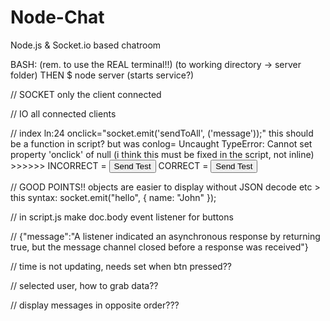 # Node-Chat
Node.js &amp; Socket.io based chatroom


BASH:       (rem. to use the REAL terminal!!)
(to working directory -> server folder)
THEN
$ node server       (starts service?)





// SOCKET
only the client connected

// IO
all connected clients

// index ln:24
onclick="socket.emit('sendToAll', ('message'));"
this should be a function in script? but was conlog=  Uncaught TypeError: Cannot set property 'onclick' of null
(i think this must be fixed in the script, not inline) >>>>>>
INCORRECT = <button name="sendToAll" type="submit">Send Test</button>
CORRECT = <button id="sendToAll" type="submit">Send Test</button>

// GOOD POINTS!!
objects are easier to display without JSON decode etc > this syntax: socket.emit("hello", { name: "John" });




// in script.js
make doc.body event listener for buttons



//
{"message":"A listener indicated an asynchronous response by returning true, but the message channel closed before a response was received"}


//
time is not updating, needs set when btn pressed??

//
selected user, how to grab data??

//
display messages in opposite order???